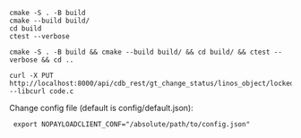 ```
cmake -S . -B build
cmake --build build/
cd build
ctest --verbose

cmake -S . -B build && cmake --build build/ && cd build/ && ctest --verbose && cd ..

curl -X PUT http://localhost:8000/api/cdb_rest/gt_change_status/linos_object/locked --libcurl code.c
```

Change config file (default is config/default.json):
```
 export NOPAYLOADCLIENT_CONF="/absolute/path/to/config.json"
```